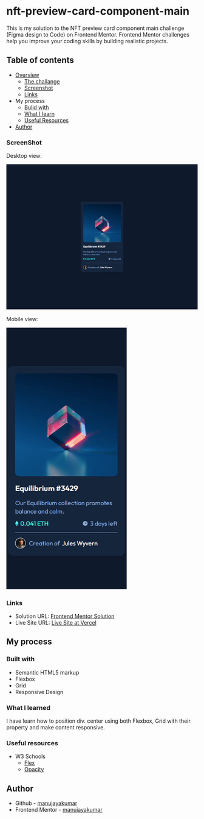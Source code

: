 # nft-preview-card-component-main
 This is my solution to the NFT preview card component main challenge (Figma design to Code) on Frontend Mentor. Frontend Mentor challenges help you improve your coding skills by building realistic projects.
## Table of contents
- [Overview](https://github.com/manujayakumar/nft-preview-card-component-main)
  - [The challange](https://github.com/manujayakumar/nft-preview-card-component-main)
  - [Screenshot](#Screenshot)
  - [Links](#Links)
- My process
  - [Bulid with](#Bulid-with)
  - [What I learn](#What-I-Learn)
  - [Useful Resources](#Useful-Resources)
- [Author](#Author)
### ScreenShot
Desktop view:

![](https://github.com/manujayakumar/nft-preview-card-component-main/blob/main/screenshot/desktop-view.PNG)

Mobile view:

![](https://github.com/manujayakumar/nft-preview-card-component-main/blob/main/screenshot/mobile-view.PNG)
### Links
- Solution URL: [Frontend Mentor Solution]()
- Live Site URL: [Live Site at Vercel](https://nft-preview-card-component-main-1t2a5ahg4-manujayakumar.vercel.app/)
## My process
### Built with
- Semantic HTML5 markup
- Flexbox
- Grid
- Responsive Design
### What I learned
I have learn how to position div. center using both Flexbox, Grid with their property and make content responsive. 
### Useful resources
- W3 Schools 
  - [Flex](https://www.w3schools.com/css/css3_flexbox.asp) 
  - [Opacity]()
## Author
- Github - [manujayakumar](https://github.com/manujayakumar)
- Frontend Mentor - [manujayakumar](https://www.frontendmentor.io/profile/manujayakumar)
